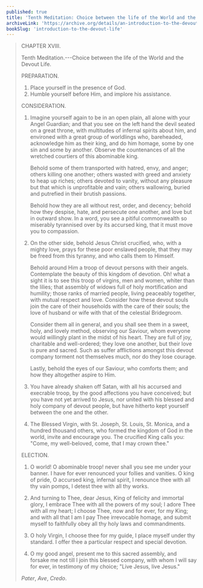 ```yaml
---
published: true
title: 'Tenth Meditation: Choice between the life of the World and the Devout Life'
archiveLink: 'https://archive.org/details/an-introduction-to-the-devout-life/page/34?view=theater'
bookSlug: 'introduction-to-the-devout-life'
---
```


> CHAPTER XVIII.
>
> Tenth Meditation.---Choice between the life of the World and the Devout Life.
>
> PREPARATION.
>
> 1. Place yourself in the presence of God.
> 2. Humble yourself before Him, and implore his assistance.
>
> CONSIDERATION.
>
> 1. Imagine yourself again to be in an open plain, all alone with your Angel Guardian; and that you see on the left hand the devil seated on a great throne, with multitudes of infernal spirits about him, and environed with a great group of worldlings who, bareheaded, acknowledge him as their king, and do him homage, some by one sin and some by another. Observe the countenances of all the wretched courtiers of this abominable king.
>
>    Behold some of them transported with hatred, envy, and anger; others killing one another; others wasted with greed and anxiety to heap up riches; others devoted to vanity, without any pleasure but that which is unprofitable and vain; others wallowing, buried and putrefied in their brutish passions.
>
>    Behold how they are all without rest, order, and decency; behold how they despise, hate, and persecute one another, and love but in outward show. In a word, you see a pitiful commonwealth so miserably tyrannised over by its accursed king, that it must move you to compassion.
>
> 2. On the other side, behold Jesus Christ crucified, who, with a mighty love, prays for these poor enslaved people, that they may be freed from this tyranny, and who calls them to Himself.
>
>    Behold around Him a troop of devout persons with their angels. Contemplate the beauty of this kingdom of devotion. Oh! what a sight it is to see this troop of virgins, men and women, whiter than the lilies; that assembly of widows full of holy mortification and humility; those ranks of married people, living peaceably together, with mutual respect and love. Consider how these devout souls join the care of their households with the care of their souls; the love of husband or wife with that of the celestial Bridegroom. 
>
>    Consider them all in general, and you shall see them in a sweet, holy, and lovely method, observing our Saviour, whom everyone would willingly plant in the midst of his heart. They are full of joy, charitable and well-ordered; they love one another, but their love is pure and sacred. Such as suffer afflictions amongst this devout company torment not themselves much, nor do they lose courage.
>
>    Lastly, behold the eyes of our Saviour, who comforts them; and how they altogether aspire to Him.
>
> 3. You have already shaken off Satan, with all his accursed and execrable troop, by the good affections you have conceived; but you have not yet arrived to Jesus, nor united with his blessed and holy company of devout people, but have hitherto kept yourself between the one and the other.
>
> 4. The Blessed Virgin, with St. Joseph, St. Louis, St. Monica, and a hundred thousand others, who formed the kingdom of God in the world, invite and encourage you. The crucified King calls you: "Come, my well-beloved, come, that I may crown thee."
>
> ELECTION.
>
> 1. O world! O abominable troop! never shall you see me under your banner. I have for ever renounced your follies and vanities. O king of pride, O accursed king, infernal spirit, I renounce thee with all thy vain pomps, I detest thee with all thy works.
>
> 2. And turning to Thee, dear Jesus, King of felicity and immortal glory, I embrace Thee with all the powers of my soul; I adore Thee with all my heart; I choose Thee, now and for ever, for my King; and with all that I am I pay Thee irrevocable homage, and submit myself to faithfully obey all thy holy laws and commandments.
>
> 3. O holy Virgin, I choose thee for my guide, I place myself under thy standard. I offer thee a particular respect and special devotion.
>
> 4. O my good angel, present me to this sacred assembly, and forsake me not till I join this blessed company, with whom I will say for ever, in testimony of my choice; "Live Jesus, live Jesus."
>
> *Pater*, *Ave*, *Credo*.